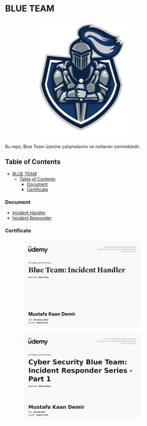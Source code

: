 <!-- markdownlint template -->
<!-- markdownlint-disable MD033 -->

# BLUE TEAM

<p align="center">
    <img src="./assets/logo.png" width="300" alt="blue team logo">
</p>

Bu repo, Blue Team üzerine çalışmalarımı ve notlarımı içermektedir.

## Table of Contents

- [BLUE TEAM](#blue-team)
  - [Table of Contents](#table-of-contents)
    - [Document](#document)
    - [Certificate](#certificate)

### Document

- [Incident Handler](<documents/Incident Handler.md>)
- [Incident Responder](<documents/Incident Responder.md>)

### Certificate

<p align="center">
    <img src="./certificates/incident_handler_certificate.jpg" width="400" alt="Blue Team: Incident Handler Certificate">
    <img src="./certificates/incident_responder_certificate.jpg" width="400" alt="Cyber Security Blue Team: Incident Responder Series">
</p>
